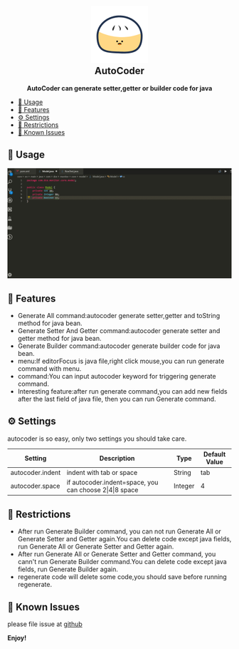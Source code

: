 <h2 align="center"><img src="https://raw.githubusercontent.com/simahao/autocoder/master/images/icon.png" height="128"><br>AutoCoder</h2>
<p align="center"><strong>AutoCoder can generate setter,getter or builder code for java</strong></p>

- [🌴 Usage](#%F0%9F%8C%B4-usage)
- [💮 Features](#%F0%9F%92%AE-features)
- [⚙️ Settings](#%E2%9A%99%EF%B8%8F-settings)
- [🤣 Restrictions](#%F0%9F%A4%A3-restrictions)
- [🐛 Known Issues](#%F0%9F%90%9B-known-issues)
## 🌴 Usage
![How to use](images/usages.gif)
## 💮 Features
- Generate All command:autocoder generate setter,getter and toString method for java bean.
- Generate Setter And Getter command:autocoder generate setter and getter method for java bean.
- Generate Builder command:autocoder generate builder code for java bean.
- menu:If editorFocus is java file,right click mouse,you can run generate command with menu.
- command:You can input autocoder keyword for triggering generate command.
- Interesting feature:after run generate command,you can add new fields after the last field of java file, then you can run Generate command.
## ⚙️ Settings
autocoder is so easy, only two settings you should take care.

| Setting          | Description                                             | Type    | Default Value |
| ---------------- | ------------------------------------------------------- | ------- | ------------- |
| autocoder.indent | indent with tab or space                                | String  | tab           |
| autocoder.space  | if autocoder.indent=space, you can choose 2\|4\|8 space | Integer | 4             |
## 🤣 Restrictions
- After run Generate Builder command, you can not run Generate All or Generate Setter and Getter again.You can delete code except java fields, run Generate All or Generate Setter and Getter again.
- After run Generate All or Generate Setter and Getter command, you cann't run Generate Builder command.You can delete code except java fields, run Generate Builder again. 
- regenerate code will delete some code,you should save before running regenerate.

## 🐛 Known Issues
please file issue at [github](https://github.com/simahao/autocoder/issues)

**Enjoy!**
